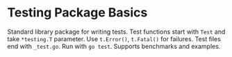 # Testing Package Basics

Standard library package for writing tests. Test functions start with `Test` and take `*testing.T` parameter. Use `t.Error()`, `t.Fatal()` for failures. Test files end with `_test.go`. Run with `go test`. Supports benchmarks and examples.